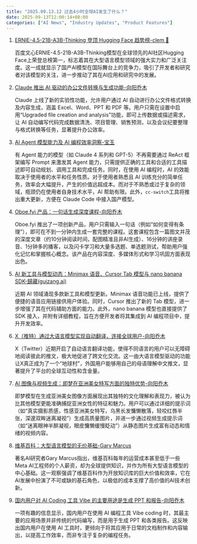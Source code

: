 ```yaml
---
title: "2025.09.13.12 过去4小时全球AI发生了什么？"
date: 2025-09-13T12:00:14+08:00
categories: ["AI News", "Industry Updates", "Product Features"]
---
```

1.  [ERNIE-4.5-21B-A3B-Thinking 登顶 Hugging Face 趋势榜-clem 🤗](https://x.com/ClementDelangue/status/1966683849921802338)

    百度文心ERNIE-4.5-21B-A3B-Thinking模型在全球领先的AI社区Hugging Face上荣登总榜第一，标志着其在大型语言模型领域的强大实力和广泛关注度。这一成就显示了国产AI模型在国际舞台上的竞争力，吸引了开发者和研究者对该模型的关注，进一步推动了其在AI应用和研究中的发展。

2.  [Claude 推出 AI 驱动的办公文件转换与生成功能-向阳乔木](https://x.com/vista8/status/1966660050455589277)

    Claude 上线了新的实验性功能，允许用户通过 AI 自动进行办公文件格式转换及内容生成，涵盖 Excel、Word、PPT 和 PDF 等。用户只需在设置中启用“Upgraded file creation and analysis”功能，即可上传数据或描述需求，让 AI 自动编写代码完成数据清洗、项目管理、销售预测，以及会议纪要整理与格式转换等任务，显著提升办公效率。

3.  [AI Agent 模型能力及 AI 编程效率洞察-宝玉](https://x.com/dotey/status/1966689857863913597)

    有 Agent 能力的模型（如 Claude 4 系列和 GPT-5）不再需要通过 ReAct 框架编写 Prompt 来激发其 Agent 能力，只需提供正确的工具和合适的工具描述即可自动规划、调用工具和完成任务。同时，在使用 AI 编程时，AI 的效能取决于使用者的水平和任务性质。对于使用者熟悉且 AI 训练充分的简单任务，效率会大幅提升，产生的价值远超成本。而对于不熟悉或过于复杂的领域，瓶颈仍在使用者自身技术水平，AI 帮助有限。此外，`cc-switch`工具将推出重大更新，方便在 Claude Code 中接入国产模型。

4.  [Oboe.fyi 产品：一句话生成深度课程-向阳乔木](https://x.com/vista8/status/1966668637307367485)

    Oboe.fyi 推出了一项创新产品，用户只需输入一句话（例如“如何变得有条理”），即可在不到一分钟内生成一套完整的课程。这套课程包含一篇图文并茂的深度文章（约10分钟阅读时间，配图精准且非AI生成）、16分钟的讲座录音、1分钟多的播客，以及闪卡学习和大量多选题、单选题测试，帮助用户强化记忆和掌握核心概念。该产品在内容深度、多媒体形式和学习巩固方面表现出色。

5.  [AI 新工具与模型动态：Minimax 语音、Cursor Tab 模型与 nano banana SDK-歸藏(guizang.ai)](https://x.com/op7418/status/1966682010769834376)

    近期 AI 领域涌现多款新工具和模型更新。Minimax 语音功能已上线，提供了便捷的语音应用链接供用户体验。同时，Cursor 推出了新的 Tab 模型，进一步增强了其在代码辅助方面的能力。此外，nano banana 模型也直接提供了 SDK 接入，并附有详细教程，旨在方便开发者将其集成到 AI 编程项目中，提升开发效率。

6.  [X（推特）通过大语言模型实现自动翻译，连接全球用户-向阳乔木](https://x.com/vista8/status/1966672904550056439)

    X（Twitter）近期开启了自动语言翻译功能，使得不同语言的用户可以无障碍地阅读彼此的推文，极大地促进了跨文化交流。这一由大语言模型驱动的功能让X真正成为了一个“地球村”，外国用户能够用自己的母语理解中文推文，显著提升了平台的全球互动性和含金量。

7.  [AI 图像与视频生成：即梦在亚洲美女特写方面的独特优势-向阳乔木](https://x.com/vista8/status/1966695796998631939)

    即梦模型在生成亚洲美女图像方面展现出其独特的文化理解和表现力，被认为比其他模型更能准确捕捉亚洲女性的特征和魅力。用户可以通过详细的提示词（如“真实摄影质感，性感亚洲美女特写，乌黑长发慵懒散落，轻咬红唇半张，深邃双眸迷离凝视”）生成高质量图片，并进一步通过视频生成提示词（如“迷离眼神半醉凝视，眼皮慵懒缓慢眨动”）从静态图片生成富有动态和情绪的视频内容。

8.  [维基百科：大型语言模型的无价基础-Gary Marcus](https://x.com/GaryMarcus/status/1966654749337678162)

    著名AI研究者Gary Marcus指出，维基百科每年的运营成本甚至低于一些Meta AI工程师的个人薪资，却为全球提供知识，并作为所有大型语言模型的中心基础。这一观察强调了维基百科作为开放知识库的巨大价值和效率，它在AI发展中扮演了不可或缺的基石角色，以极低的成本支撑了高价值的AI技术创新。

9.  [国内用户对 AI Coding 工具 Vibe 的主要用途是生成 PPT 和报告-向阳乔木](https://x.com/vista8/status/1966664737586020764)

    一项有趣的信息显示，国内用户在使用 AI 编程工具 Vibe coding 时，其最主要的应用场景并非传统的代码编写，而是用于生成 PPT 和各类报告。这反映出国内用户在使用 AI 工具时，更倾向于将其应用于日常的文档制作和内容输出，以提高工作效率，而非专注于复杂的编程任务。